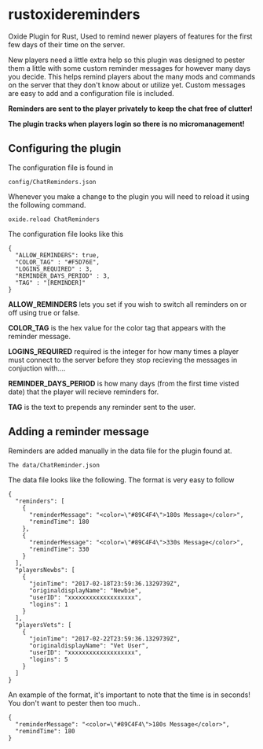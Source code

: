 # rustoxidereminders
Oxide Plugin for Rust, Used to remind newer players of features for the first few days of their time on the server.

New players need a little extra help so this plugin was designed to pester them a little with some custom reminder messages for however many days you decide. This helps remind players about the many mods and commands on the server that they don't know about or utilize yet. Custom messages are easy to add and a configuration file is included.

**Reminders are sent to the player privately to keep the chat free of clutter!**

**The plugin tracks when players login so there is no micromanagement!**

## Configuring the plugin

The configuration file is found in

```
config/ChatReminders.json
```

Whenever you make a change to the plugin you will need to reload it using the following command.

```
oxide.reload ChatReminders 
```

The configuration file looks like this

```
{
  "ALLOW_REMINDERS": true,
  "COLOR_TAG" : "#F5D76E",
  "LOGINS_REQUIRED" : 3,
  "REMINDER_DAYS_PERIOD" : 3,
  "TAG" : "[REMINDER]"
}
```

**ALLOW_REMINDERS** lets you set if you wish to switch all reminders on or off using true or false.

**COLOR_TAG** is the hex value for the color tag that appears with the reminder message.

**LOGINS_REQUIRED** required is the integer for how many times a player must connect to the server before they stop recieving the messages in conjuction with....

**REMINDER_DAYS_PERIOD** is how many days (from the first time visted date) that the player will recieve reminders for.

**TAG** is the text to prepends any reminder sent to the user.

## Adding a reminder message

Reminders are added manually in the data file for the plugin found at.

```
The data/ChatReminder.json
```

The data file looks like the following. The format is very easy to follow

```
{
  "reminders": [
    {
      "reminderMessage": "<color=\"#89C4F4\">180s Message</color>",
      "remindTime": 180
    },
    {
      "reminderMessage": "<color=\"#89C4F4\">330s Message</color>",
      "remindTime": 330
    }
  ],
  "playersNewbs": [
    {
      "joinTime": "2017-02-18T23:59:36.1329739Z",
      "originaldisplayName": "Newbie",
      "userID": "xxxxxxxxxxxxxxxxxxx",
      "logins": 1
    }
  ],
  "playersVets": [
    {
      "joinTime": "2017-02-22T23:59:36.1329739Z",
      "originaldisplayName": "Vet User",
      "userID": "xxxxxxxxxxxxxxxxxxx",
      "logins": 5
    }
  ]
}
```

An example of the format, it's important to note that the time is in seconds! You don't want to pester then too much..

```
{
  "reminderMessage": "<color=\"#89C4F4\">180s Message</color>",
  "remindTime": 180
}
```
